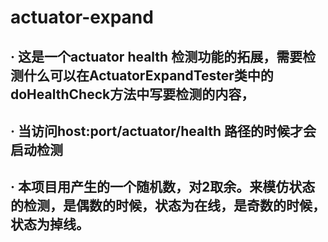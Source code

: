 # actuator-expand

## · 这是一个actuator health 检测功能的拓展，需要检测什么可以在ActuatorExpandTester类中的doHealthCheck方法中写要检测的内容，
## · 当访问host:port/actuator/health 路径的时候才会启动检测
## · 本项目用产生的一个随机数，对2取余。来模仿状态的检测，是偶数的时候，状态为在线，是奇数的时候，状态为掉线。
